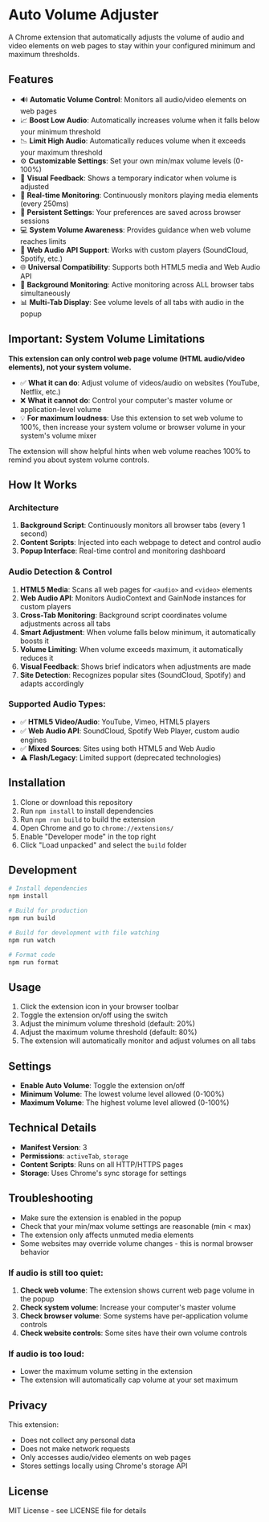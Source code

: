 # Auto Volume Adjuster

A Chrome extension that automatically adjusts the volume of audio and video elements on web pages to stay within your configured minimum and maximum thresholds.

## Features

- 🔊 **Automatic Volume Control**: Monitors all audio/video elements on web pages
- 📈 **Boost Low Audio**: Automatically increases volume when it falls below your minimum threshold
- 📉 **Limit High Audio**: Automatically reduces volume when it exceeds your maximum threshold
- ⚙️ **Customizable Settings**: Set your own min/max volume levels (0-100%)
- 🎯 **Visual Feedback**: Shows a temporary indicator when volume is adjusted
- 🚀 **Real-time Monitoring**: Continuously monitors playing media elements (every 250ms)
- 💾 **Persistent Settings**: Your preferences are saved across browser sessions
- 💻 **System Volume Awareness**: Provides guidance when web volume reaches limits
- 🎵 **Web Audio API Support**: Works with custom players (SoundCloud, Spotify, etc.)
- 🌐 **Universal Compatibility**: Supports both HTML5 media and Web Audio API
- 🔄 **Background Monitoring**: Active monitoring across ALL browser tabs simultaneously
- 📊 **Multi-Tab Display**: See volume levels of all tabs with audio in the popup

## Important: System Volume Limitations

**This extension can only control web page volume (HTML audio/video elements), not your system volume.** 

- ✅ **What it can do**: Adjust volume of videos/audio on websites (YouTube, Netflix, etc.)
- ❌ **What it cannot do**: Control your computer's master volume or application-level volume
- 💡 **For maximum loudness**: Use this extension to set web volume to 100%, then increase your system volume or browser volume in your system's volume mixer

The extension will show helpful hints when web volume reaches 100% to remind you about system volume controls.

## How It Works

### Architecture
1. **Background Script**: Continuously monitors all browser tabs (every 1 second)
2. **Content Scripts**: Injected into each webpage to detect and control audio
3. **Popup Interface**: Real-time control and monitoring dashboard

### Audio Detection & Control
1. **HTML5 Media**: Scans all web pages for `<audio>` and `<video>` elements
2. **Web Audio API**: Monitors AudioContext and GainNode instances for custom players
3. **Cross-Tab Monitoring**: Background script coordinates volume adjustments across all tabs
4. **Smart Adjustment**: When volume falls below minimum, it automatically boosts it
5. **Volume Limiting**: When volume exceeds maximum, it automatically reduces it
6. **Visual Feedback**: Shows brief indicators when adjustments are made
7. **Site Detection**: Recognizes popular sites (SoundCloud, Spotify) and adapts accordingly

### Supported Audio Types:
- ✅ **HTML5 Video/Audio**: YouTube, Vimeo, HTML5 players
- ✅ **Web Audio API**: SoundCloud, Spotify Web Player, custom audio engines
- ✅ **Mixed Sources**: Sites using both HTML5 and Web Audio
- ⚠️ **Flash/Legacy**: Limited support (deprecated technologies)

## Installation

1. Clone or download this repository
2. Run `npm install` to install dependencies
3. Run `npm run build` to build the extension
4. Open Chrome and go to `chrome://extensions/`
5. Enable "Developer mode" in the top right
6. Click "Load unpacked" and select the `build` folder

## Development

```bash
# Install dependencies
npm install

# Build for production
npm run build

# Build for development with file watching
npm run watch

# Format code
npm run format
```

## Usage

1. Click the extension icon in your browser toolbar
2. Toggle the extension on/off using the switch
3. Adjust the minimum volume threshold (default: 20%)
4. Adjust the maximum volume threshold (default: 80%)
5. The extension will automatically monitor and adjust volumes on all tabs

## Settings

- **Enable Auto Volume**: Toggle the extension on/off
- **Minimum Volume**: The lowest volume level allowed (0-100%)
- **Maximum Volume**: The highest volume level allowed (0-100%)

## Technical Details

- **Manifest Version**: 3
- **Permissions**: `activeTab`, `storage`
- **Content Scripts**: Runs on all HTTP/HTTPS pages
- **Storage**: Uses Chrome's sync storage for settings

## Troubleshooting

- Make sure the extension is enabled in the popup
- Check that your min/max volume settings are reasonable (min < max)
- The extension only affects unmuted media elements
- Some websites may override volume changes - this is normal browser behavior

### If audio is still too quiet:
1. **Check web volume**: The extension shows current web page volume in the popup
2. **Check system volume**: Increase your computer's master volume
3. **Check browser volume**: Some systems have per-application volume controls
4. **Check website controls**: Some sites have their own volume controls

### If audio is too loud:
- Lower the maximum volume setting in the extension
- The extension will automatically cap volume at your set maximum

## Privacy

This extension:
- Does not collect any personal data
- Does not make network requests
- Only accesses audio/video elements on web pages
- Stores settings locally using Chrome's storage API

## License

MIT License - see LICENSE file for details
